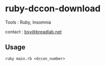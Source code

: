 # ruby-dccon-download

Tools : Ruby, Insomnia

contact : bsy@breadlab.net

## Usage

~~~
ruby main.rb <dccon_number>
~~~
